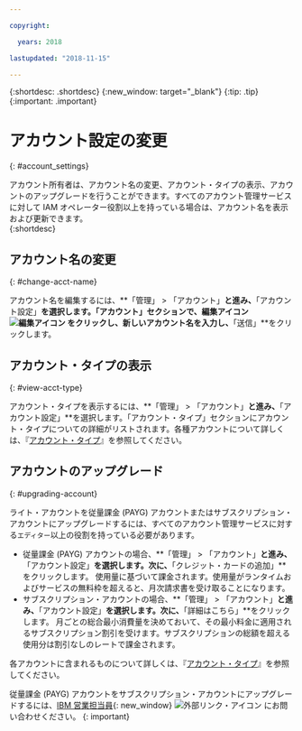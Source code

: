 ```yaml
---

copyright:

  years: 2018

lastupdated: "2018-11-15" 

---
```


{:shortdesc: .shortdesc}
{:new_window: target="_blank"}
{:tip: .tip}
{:important: .important}


# アカウント設定の変更
{: #account_settings}

アカウント所有者は、アカウント名の変更、アカウント・タイプの表示、アカウントのアップグレードを行うことができます。すべてのアカウント管理サービスに対して IAM オペレーター役割以上を持っている場合は、アカウント名を表示および更新できます。  
{:shortdesc}


## アカウント名の変更
{: #change-acct-name}

アカウント名を編集するには、**「管理」 > 「アカウント」**と進み、**「アカウント設定」**を選択します。「アカウント」セクションで、編集アイコン ![編集アイコン](../icons/edit-tagging.svg) をクリックし、新しいアカウント名を入力し、**「送信」**をクリックします。 


## アカウント・タイプの表示
{: #view-acct-type}

アカウント・タイプを表示するには、**「管理」 > 「アカウント」**と進み、**「アカウント設定」**を選択します。「アカウント・タイプ」セクションにアカウント・タイプについての詳細がリストされます。各種アカウントについて詳しくは、『[アカウント・タイプ](/docs/account/index.html#accounts)』を参照してください。 


## アカウントのアップグレード
{: #upgrading-account}

ライト・アカウントを従量課金 (PAYG) アカウントまたはサブスクリプション・アカウントにアップグレードするには、すべてのアカウント管理サービスに対する`エディター`以上の役割を持っている必要があります。 

* 従量課金 (PAYG) アカウントの場合、**「管理」 > 「アカウント」**と進み、**「アカウント設定」**を選択します。次に、**「クレジット・カードの追加」**をクリックします。 使用量に基づいて課金されます。使用量がランタイムおよびサービスの無料枠を超えると、月次請求書を受け取ることになります。
* サブスクリプション・アカウントの場合、**「管理」 > 「アカウント」**と進み、**「アカウント設定」**を選択します。次に、**「詳細はこちら」**をクリックします。 月ごとの総合最小消費量を決めておいて、その最小料金に適用されるサブスクリプション割引を受けます。サブスクリプションの総額を超える使用分は割引なしのレートで課金されます。

各アカウントに含まれるものについて詳しくは、『[アカウント・タイプ](/docs/account/index.html#accounts)』を参照してください。 


従量課金 (PAYG) アカウントをサブスクリプション・アカウントにアップグレードするには、[IBM 営業担当員](https://www.ibm.com/cloud-computing/bluemix/contact-us){: new_window} ![外部リンク・アイコン](../icons/launch-glyph.svg "外部リンク・アイコン") にお問い合わせください。
{: important}
